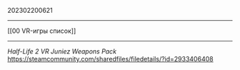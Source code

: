 202302200621
***
[[00 VR-игры список]]
***
*Half-Life 2 VR Juniez Weapons Pack*
https://steamcommunity.com/sharedfiles/filedetails/?id=2933406408